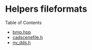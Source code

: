 # Helpers fileformats

Table of Contents

- [bmp.hpp](#bmphpp)
- [cadscenefile.h](#cadscenefileh)
- [nv_dds.h](#nv_ddsh)

